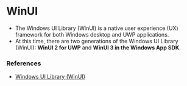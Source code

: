 # WinUI
- The Windows UI Library (WinUI) is a native user experience (UX) framework for both Windows desktop and UWP applications.
- At this time, there are two generations of the Windows UI Library (WinUI): **WinUI 2 for UWP** and **WinUI 3 in the Windows App SDK**. 

### References
- [Windows UI Library (WinUI)](https://learn.microsoft.com/en-us/windows/apps/winui/)